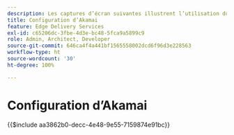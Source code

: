 ```yaml
---
description: Les captures d’écran suivantes illustrent l’utilisation du gestionnaire de propriétés Akamai pour configurer une propriété afin de diffuser du contenu. **Les paramètres essentiels sont marqués d’un cercle rouge.**
title: Configuration d’Akamai
feature: Edge Delivery Services
exl-id: c65206dc-3fbe-4d3e-bc48-5fca9a5899c9
role: Admin, Architect, Developer
source-git-commit: 646ca4f4a441bf1565558002dcd6f96d3e228563
workflow-type: ht
source-wordcount: '30'
ht-degree: 100%

---
```


# Configuration d’Akamai

{{$include aa3862b0-decc-4e48-9e55-7159874e91bc}}
